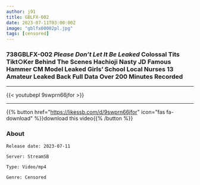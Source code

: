 ```yaml
---
author: j91
title: GBLFX-002
date: 2023-07-11T03:00:00Z
image: "gblfx00002pl.jpg"
tags: [censored]
---
```


### 738GBLFX-002 *Please Don’t Let It Be Leaked* Colossal Tits Tikt○Ker Behind The Scenes Hachioji Nasty JD Famous Hammer CM Model Leaked Girls’ School Local Nurses 13 Amateur Leaked Back Full Data Over 200 Minutes Recorded
___

{{< youtubepl 9swprn66jfor >}}
___

{{% button href="https://likessb.com/d/9swprn66jfor" icon="fas fa-download" %}}download this video{{% /button %}}
### About

`Release date: 2023-07-11`

`Server: StreamSB`

`Type: Video/mp4`

`Genre:	Censored`